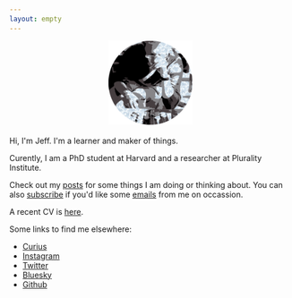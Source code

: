 ```yaml
---
layout: empty
---
```


<center> 
<img src="/files/jeff_artsy_face_circle.png"  width="150" height="150" class="rotate-slowly">
</center> 

<br>
Hi, I'm Jeff. I'm a learner and maker of things.

Curently, I am a PhD student at Harvard and a researcher at Plurality Institute.
    
Check out my [posts](https://jeffreyfossett.com/posts/) for some things I am doing or thinking about. You can also [subscribe](https://jeffreyfossett.com/subscribe/) if you'd like some [emails](https://jeffreyfossett.com/2024/07/10/newsletter-db.html) from me on occassion.

A recent CV is
    <a href="/files/Jeffrey_Fossett_CV_2023.pdf">here</a>.

Some links to find me elsewhere: 
* [Curius](https://curius.app/jeff-fossett)
* [Insta](https://www.instagram.com/jfoss117/)[gram](https://www.instagram.com/90percent.art/)
* [Twitter](https://twitter.com/jfoss117)
* [Bluesky](https://bsky.app/profile/jfoss117.bsky.social)
* [Github](https://github.com/Fossj117)

<!-- <p>Here are some professional things:</p> -->
<!-- <ul>
    <li>Currently, I am a <a href="https://www.hbs.edu/faculty/Pages/profile.aspx?facId=1068421"> doctoral student</a>
    at Harvard Business School and <a href=https://www.plurality.institute/about>Research Lead</a> at Plurality Institute.</li>
    <li>In the past, I was a data scientist at Airbnb</li>
</ul> -->

<!-- <p> I am interested in the decisions we make about digital technology.</p>
<p>Previously, I was a member of the <a
        href="https://medium.com/airbnb-engineering/at-airbnb-data-science-belongs-everywhere-917250c6beba">data science
        team at Airbnb</a>, received my <a href="https://statistics.fas.harvard.edu/alumni"> AM in Statistics at Harvard
        University</a>, my BA in Mathematics and Philosophy from <a href="https://www.williams.edu/">Williams
        College</a>, and studied at <a href="https://exeter.williams.edu/">Oxford University</a>. I have also been
    affiliated with the <a href="https://cyber.harvard.edu/">Berkman Klein Center for Internet and Society</a> both as
    research intern and as an <a href="https://www.bkmla.org/">Assembly Student Fellow</a>. You can find a copy of my CV
    <a href="/files/Jeffrey_Fossett_CV_2023.pdf">here</a>.</p>
<p>In addition to reseach, I enjoy creative projects, especially <a href="https://90percentart.com/">at the intersection
        of technology & visual art</a>. See the <a href="https://jeffreyfossett.com/posts/">posts</a> section of this
    site for (mostly) informal writing & experimentation on a range of topics.</p> -->